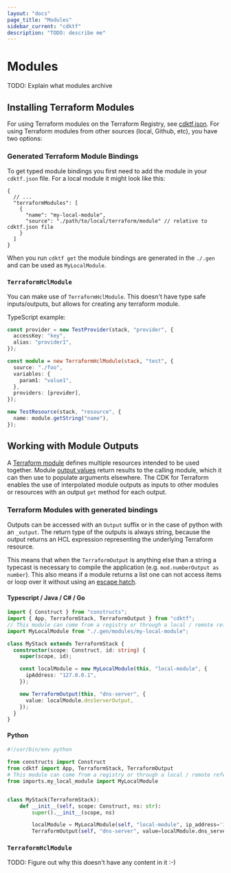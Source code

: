 ```yaml
---
layout: "docs"
page_title: "Modules"
sidebar_current: "cdktf"
description: "TODO: describe me"
---
```


# Modules

TODO: Explain what modules archive

## Installing Terraform Modules

For using Terraform modules on the Terraform Registry, see [cdktf.json](./cdktf-json.md).
For using Terraform modules from other sources (local, Github, etc), you have two options:

### Generated Terraform Module Bindings

To get typed module bindings you first need to add the module in your `cdktf.json` file. For a local module it might look like this:

```jsonc
{
  // ...
  "terraformModules": [
    {
      "name": "my-local-module",
      "source": "./path/to/local/terraform/module" // relative to cdktf.json file
    }
  ]
}
```

When you run `cdktf get` the module bindings are generated in the `./.gen` and can be used as `MyLocalModule`.

### `TerraformHclModule`

You can make use of `TerraformHclModule`. This doesn't have type safe inputs/outputs, but allows for creating any terraform module.

TypeScript example:

```typescript
const provider = new TestProvider(stack, "provider", {
  accessKey: "key",
  alias: "provider1",
});

const module = new TerraformHclModule(stack, "test", {
  source: "./foo",
  variables: {
    param1: "value1",
  },
  providers: [provider],
});

new TestResource(stack, "resource", {
  name: module.getString("name"),
});
```

## Working with Module Outputs

A [Terraform module](https://www.terraform.io/docs/modules/index.html) defines multiple resources intended to be used together.
Module [output values](/fundamentals/outputs.html) return results to the calling module, which it can then use to populate arguments elsewhere. The CDK
for Terraform enables the use of interpolated module outputs as inputs to other modules or resources with an output `get` method
for each output.

### Terraform Modules with generated bindings

Outputs can be accessed with an `Output` suffix or in the case of python with an `_output`.
The return type of the outputs is always string, because the output returns an HCL expression representing the underlying Terraform resource.

This means that when the `TerraformOutput` is anything else than a string a typecast is necessary to compile the application (e.g. `mod.numberOutput as number`). This also means if a module returns a list one can not access items or loop over it without using an [escape hatch](./escape-hatch.md).

#### Typescript / Java / C# / Go

```typescript
import { Construct } from "constructs";
import { App, TerraformStack, TerraformOutput } from "cdktf";
// This module can come from a registry or through a local / remote reference
import MyLocalModule from "./.gen/modules/my-local-module";

class MyStack extends TerraformStack {
  constructor(scope: Construct, id: string) {
    super(scope, id);

    const localModule = new MyLocalModule(this, "local-module", {
      ipAddress: "127.0.0.1",
    });

    new TerraformOutput(this, "dns-server", {
      value: localModule.dnsServerOutput,
    });
  }
}
```

#### Python

```python
#!/usr/bin/env python

from constructs import Construct
from cdktf import App, TerraformStack, TerraformOutput
# This module can come from a registry or through a local / remote reference
from imports.my_local_module import MyLocalModule


class MyStack(TerraformStack):
    def __init__(self, scope: Construct, ns: str):
        super().__init__(scope, ns)

        localModule = MyLocalModule(self, "local-module", ip_address='127.0.0.1')
        TerraformOutput(self, "dns-server", value=localModule.dns_server_output)
```

### `TerraformHclModule`

TODO: Figure out why this doesn't have any content in it :-)